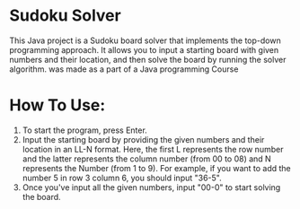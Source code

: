 # Sudoku Solver
This Java project is a Sudoku board solver that implements the top-down programming approach. It allows you to input a starting board with given numbers and their location, and then solve the board by running the solver algorithm.
was made as a part of a Java programming Course

# How To Use:
1. To start the program, press Enter.
2. Input the starting board by providing the given numbers and their location in an LL-N format. Here, the first L represents the row number and the latter represents the column number (from 00 to 08) and N represents the Number (from 1 to 9). For example, if you want to add the number 5 in row 3 column 6, you should input "36-5".
3. Once you've input all the given numbers, input "00-0" to start solving the board.
